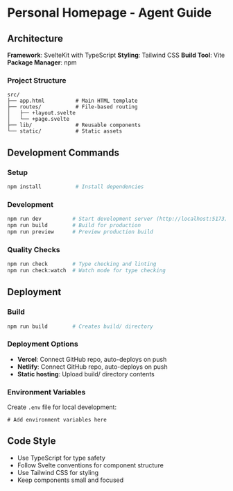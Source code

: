# Personal Homepage - Agent Guide

## Architecture

**Framework**: SvelteKit with TypeScript
**Styling**: Tailwind CSS
**Build Tool**: Vite
**Package Manager**: npm

### Project Structure
```
src/
├── app.html          # Main HTML template
├── routes/           # File-based routing
│   ├── +layout.svelte
│   └── +page.svelte
├── lib/              # Reusable components
└── static/           # Static assets
```

## Development Commands

### Setup
```bash
npm install           # Install dependencies
```

### Development
```bash
npm run dev          # Start development server (http://localhost:5173)
npm run build        # Build for production
npm run preview      # Preview production build
```

### Quality Checks
```bash
npm run check        # Type checking and linting
npm run check:watch  # Watch mode for type checking
```

## Deployment

### Build
```bash
npm run build        # Creates build/ directory
```

### Deployment Options
- **Vercel**: Connect GitHub repo, auto-deploys on push
- **Netlify**: Connect GitHub repo, auto-deploys on push
- **Static hosting**: Upload build/ directory contents

### Environment Variables
Create `.env` file for local development:
```
# Add environment variables here
```

## Code Style

- Use TypeScript for type safety
- Follow Svelte conventions for component structure
- Use Tailwind CSS for styling
- Keep components small and focused

